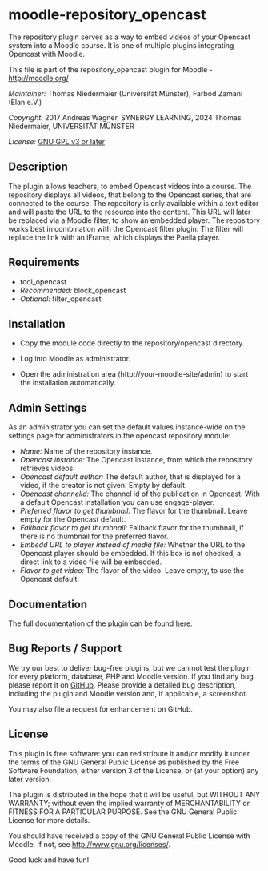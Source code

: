 # moodle-repository_opencast

The repository plugin serves as a way to embed videos of your Opencast system into a Moodle course.
It is one of multiple plugins integrating Opencast with Moodle.

This file is part of the repository_opencast plugin for Moodle - <http://moodle.org/>

*Maintainer:*    Thomas Niedermaier (Universität Münster), Farbod Zamani (Elan e.V.)

*Copyright:* 2017 Andreas Wagner, SYNERGY LEARNING, 2024 Thomas Niedermaier, UNIVERSITÄT MÜNSTER

*License:*   [GNU GPL v3 or later](http://www.gnu.org/copyleft/gpl.html)


Description
-----------

The plugin allows teachers, to embed Opencast videos into a course. The repository displays all videos, that belong to the Opencast series, that are connected to the course. The repository is only available within a text editor and will paste the URL to the resource into the content. This URL will later be replaced via a Moodle filter, to show an embedded player. The repository works best in combination with the Opencast filter plugin. The filter will replace the link with an iFrame, which displays the Paella player.


Requirements
------------

* tool_opencast
* *Recommended:* block_opencast
* *Optional:* filter_opencast


Installation
------------

* Copy the module code directly to the repository/opencast directory.

* Log into Moodle as administrator.

* Open the administration area (http://your-moodle-site/admin) to start the installation
  automatically.


Admin Settings
--------------

As an administrator you can set the default values instance-wide on the settings page for
administrators in the opencast repository module:

* *Name:* Name of the repository instance.
* *Opencast instance:* The Opencast instance, from which the repository retrieves videos.
* *Opencast default author:* The default author, that is displayed for a video, if the creator is not given. Empty by default.
* *Opencast channelid:* The channel id of the publication in Opencast. With a default Opencast installation you can use engage-player.
* *Preferred flavor to get thumbnail:* The flavor for the thumbnail. Leave empty for the Opencast default.
* *Fallback flavor to get thumbnail:* Fallback flavor for the thumbnail, if there is no thumbnail for the preferred flavor.
* *Embedd URL to player instead of media file:* Whether the URL to the Opencast player should be embedded. If this box is not checked, a direct link to a video file will be embedded.
* *Flavor to get video:* The flavor of the video. Leave empty, to use the Opencast default.


Documentation
-------------

The full documentation of the plugin can be found [here](https://moodle.docs.opencast.org/#repository/about/).


Bug Reports / Support
---------------------

We try our best to deliver bug-free plugins, but we can not test the plugin for every platform,
database, PHP and Moodle version. If you find any bug please report it on
[GitHub](https://github.com/Opencast-Moodle/moodle-repository_opencast/issues). Please
provide a detailed bug description, including the plugin and Moodle version and, if applicable, a
screenshot.

You may also file a request for enhancement on GitHub. 


License
-------

This plugin is free software: you can redistribute it and/or modify it under the terms of the GNU
General Public License as published by the Free Software Foundation, either version 3 of the
License, or (at your option) any later version.

The plugin is distributed in the hope that it will be useful, but WITHOUT ANY WARRANTY; without
even the implied warranty of MERCHANTABILITY or FITNESS FOR A PARTICULAR PURPOSE. See the GNU
General Public License for more details.

You should have received a copy of the GNU General Public License with Moodle. If not, see
<http://www.gnu.org/licenses/>.


Good luck and have fun!
